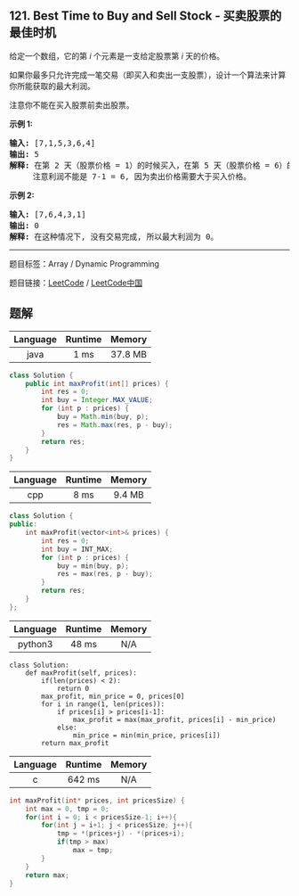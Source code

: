 ## 121. Best Time to Buy and Sell Stock - 买卖股票的最佳时机

<!--If you want to use the English description, use `question.content` instead-->

<p>给定一个数组，它的第&nbsp;<em>i</em> 个元素是一支给定股票第 <em>i</em> 天的价格。</p>

<p>如果你最多只允许完成一笔交易（即买入和卖出一支股票），设计一个算法来计算你所能获取的最大利润。</p>

<p>注意你不能在买入股票前卖出股票。</p>

<p><strong>示例 1:</strong></p>

<pre><strong>输入:</strong> [7,1,5,3,6,4]
<strong>输出:</strong> 5
<strong>解释: </strong>在第 2 天（股票价格 = 1）的时候买入，在第 5 天（股票价格 = 6）的时候卖出，最大利润 = 6-1 = 5 。
     注意利润不能是 7-1 = 6, 因为卖出价格需要大于买入价格。
</pre>

<p><strong>示例 2:</strong></p>

<pre><strong>输入:</strong> [7,6,4,3,1]
<strong>输出:</strong> 0
<strong>解释: </strong>在这种情况下, 没有交易完成, 所以最大利润为 0。
</pre>



-----

题目标签：Array / Dynamic Programming

题目链接：[LeetCode](https://leetcode.com/problems/best-time-to-buy-and-sell-stock/description/)  /  [LeetCode中国](https://leetcode-cn.com/problems/best-time-to-buy-and-sell-stock/description/)

## 题解



| Language | Runtime | Memory |
|:---:|:---:|:---:|
| java  | 1  ms | 37.8 MB |

```java
class Solution {
    public int maxProfit(int[] prices) {
        int res = 0;
        int buy = Integer.MAX_VALUE;
        for (int p : prices) {
            buy = Math.min(buy, p);
            res = Math.max(res, p - buy);
        }
        return res;
    }
}
```


| Language | Runtime | Memory |
|:---:|:---:|:---:|
| cpp  | 8  ms | 9.4 MB |

```cpp
class Solution {
public:
    int maxProfit(vector<int>& prices) {
        int res = 0;
        int buy = INT_MAX;
        for (int p : prices) {
            buy = min(buy, p);
            res = max(res, p - buy);
        }
        return res;
    }
};
```


| Language | Runtime | Memory |
|:---:|:---:|:---:|
| python3  | 48  ms | N/A |

```python3
class Solution:
    def maxProfit(self, prices):
        if(len(prices) < 2):
            return 0
        max_profit, min_price = 0, prices[0]
        for i in range(1, len(prices)):
            if prices[i] > prices[i-1]:
                max_profit = max(max_profit, prices[i] - min_price)
            else:
                min_price = min(min_price, prices[i])
        return max_profit
```


| Language | Runtime | Memory |
|:---:|:---:|:---:|
| c  | 642  ms | N/A |

```c
int maxProfit(int* prices, int pricesSize) {
    int max = 0, tmp = 0;
    for(int i = 0; i < pricesSize-1; i++){
        for(int j = i+1; j < pricesSize; j++){
            tmp = *(prices+j) - *(prices+i);
            if(tmp > max)
                max = tmp;
        }
    }
    return max;
}
```
